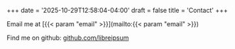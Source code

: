 +++
date = '2025-10-29T12:58:04-04:00'
draft = false
title = 'Contact'
+++

<!--TODO add a contact form-->

Email me at [{{< param "email" >}}](mailto:{{< param "email" >}})

Find me on github: [github.com/libreipsum](https://github.com/libreipsum)

